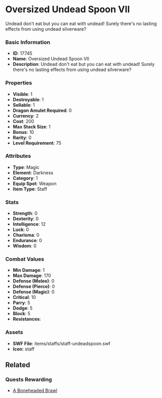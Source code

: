 # Oversized Undead Spoon VII

Undead don't eat but you can eat with undead! Surely there's no lasting effects from using undead silverware?

### Basic Information

- **ID**: 17745
- **Name**: Oversized Undead Spoon VII
- **Description**: Undead don&#039;t eat but you can eat with undead! Surely there&#039;s no lasting effects from using undead silverware?

### Properties

- **Visible**: 1
- **Destroyable**: 1
- **Sellable**: 1
- **Dragon Amulet Required**: 0
- **Currency**: 2
- **Cost**: 200
- **Max Stack Size**: 1
- **Bonus**: 10
- **Rarity**: 0
- **Level Requirement**: 75

### Attributes

- **Type**: Magic
- **Element**: Darkness
- **Category**: 1
- **Equip Spot**: Weapon
- **Item Type**: Staff

### Stats

- **Strength**: 0
- **Dexterity**: 0
- **Intelligence**: 12
- **Luck**: 0
- **Charisma**: 0
- **Endurance**: 0
- **Wisdom**: 0

### Combat Values

- **Min Damage**: 1
- **Max Damage**: 170
- **Defense (Melee)**: 0
- **Defense (Pierce)**: 0
- **Defense (Magic)**: 0
- **Critical**: 10
- **Parry**: 5
- **Dodge**: 5
- **Block**: 5
- **Resistances**: 

### Assets

- **SWF File**: items/staffs/staff-undeadspoon.swf
- **Icon**: staff

## Related

### Quests Rewarding

- [A Boneheaded Brawl](../quests/1470-a-boneheaded-brawl.md)

